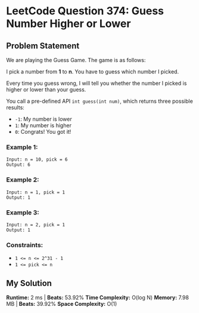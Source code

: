 # LeetCode Question 374: Guess Number Higher or Lower

## Problem Statement

We are playing the Guess Game. The game is as follows:

I pick a number from **1** to **n**. You have to guess which number I picked.

Every time you guess wrong, I will tell you whether the number I picked is higher or lower than your guess.

You call a pre-defined API `int guess(int num)`, which returns three possible results:

- `-1`: My number is lower
- `1`: My number is higher
- `0`: Congrats! You got it!

### Example 1:

```
Input: n = 10, pick = 6
Output: 6
```

### Example 2:

```
Input: n = 1, pick = 1
Output: 1
```

### Example 3:

```
Input: n = 2, pick = 1
Output: 1
```

### Constraints:

- `1 <= n <= 2^31 - 1`
- `1 <= pick <= n`

## My Solution
**Runtime:** 2 ms | **Beats:** 53.92%
**Time Complexity:** O(log N)
**Memory:** 7.98 MB | **Beats:** 39.92%
**Space Complexity:** O(1)